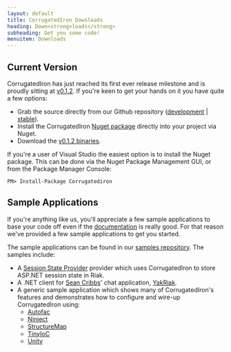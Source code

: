 ```yaml
---
layout: default
title: CorrugatedIron Downloads
heading: Down<strong>loads</strong>
subheading: Get you some code!
menuitem: Downloads
---
```


Current Version
---------------

CorrugatedIron has just reached its first ever release milestone and is proudly sitting at [v0.1.2][released_source]. If you're keen to get your hands on it you have quite a few options:

* Grab the source directly from our Github repository ([development][] | [stable][released_source]).
* Install the CorrugatedIron [Nuget package][nuget] directly into your project via Nuget.
* Download the [v0.1.2 binaries][released_binaries].

If you're a user of Visual Studio the easiest option is to install the Nuget package. This can be done via the Nuget Package Management GUI, or from the Package Manager Console:

    PM> Install-Package Corrugatediron

Sample Applications
-------------------

If you're anything like us, you'll appreciate a few sample applications to base your code off even if the [documentation][] is really good. For that reason we've provided a few sample applications to get you started.

The sample applications can be found in our [samples repository][samples]. The samples include:

* A [Session State Provider][session_state] provider which uses CorrugatedIron to store ASP.NET session state in Riak.
* A .NET client for [Sean Cribbs][]' chat application, [YakRiak][].
* A generic sample application which shows many of CorrugatedIron's features and demonstrates how to configure and wire-up CorrugatedIron using:
    * [Autofac][]
    * [Ninject][]
    * [StructureMap][]
    * [TinyIoC][]
    * [Unity][]

[Autofac]: http://code.google.com/p/autofac/ "Autofac IoC"
[Ninject]: http://ninject.org/ "Ninject IoC"
[Sean Cribbs]: http://twitter.com/seancribbs "Sean Cribbs @ Twitter"
[StructureMap]: http://structuremap.net/structuremap/ "StructureMap IoC"
[TinyIoC]: https://github.com/grumpydev/TinyIoC "TinyIoC"
[Unity]: http://unity.codeplex.com/ "Unity IoC"
[YakRiak]: https://github.com/seancribbs/yakriak "YakRiak - a Riak-based Chat application"
[development]: https://github.com/DistributedNonsense/CorrugatedIron/tree/develop "Development branch"
[documentation]: http://corrugatediron.org/documentation/Basics.Installation.html
[nuget]: http://www.nuget.org/List/Packages/CorrugatedIron "Nuget Package"
[released_binaries]: https://github.com/DistributedNonsense/CorrugatedIron/downloads/CorrugatedIron-v0.1.2.zip "v0.1.2 binaries"
[released_source]: https://github.com/DistributedNonsense/CorrugatedIron/tree/v0.1.2 "v0.1.2 source"
[samples]: https://github.com/DistributedNonsense/CorrugatedIron.Samples "Samples"
[session_state]: http://msdn.microsoft.com/en-us/library/aa478952.aspx "Session State Providers"
[tar]: https://github.com/DistributedNonsense/CorrugatedIron/tarball/v0.1.2 "v0.1.2 source tarball"
[zip]: https://github.com/DistributedNonsense/CorrugatedIron/zipball/v0.1.2 "v0.1.2 source zip"

